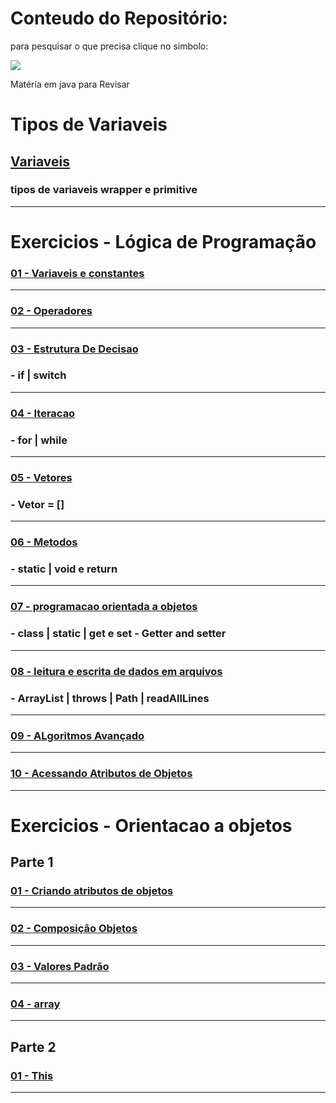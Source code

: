 # Conteudo do Repositório:

para pesquisar o que precisa clique no simbolo:  

<img src="https://github.com/gladsonsimoes/gladsonsimoes/blob/main/pesquisagithub.png"/>

Matéria em java para Revisar

# Tipos de Variaveis

## [Variaveis](https://github.com/gladsonsimoes/ExerciciosDeExemplo_Java/tree/main/logica_de_programacao/variaveis//)
### tipos de variaveis wrapper e primitive
----

# Exercicios - Lógica de Programação 

### [01 - Variaveis e constantes ](https://github.com/gladsonsimoes/ExerciciosDeExemplo_Java/tree/main/logica_de_programacao/variaveis_e_constantes/)
----
### [02 - Operadores](https://github.com/gladsonsimoes/ExerciciosDeExemplo_Java/tree/main/logica_de_programacao/operadores/)
----
### [03 - Estrutura De Decisao ](https://github.com/gladsonsimoes/ExerciciosDeExemplo_Java/tree/main/logica_de_programacao/estrutura_de_decisao/)
### - if | switch
----
### [04 - Iteracao ](https://github.com/gladsonsimoes/ExerciciosDeExemplo_Java/tree/main/logica_de_programacao/Iteracao/)
### - for | while
----
### [05 - Vetores ](https://github.com/gladsonsimoes/ExerciciosDeExemplo_Java/tree/main/logica_de_programacao/vetores/)
### -  Vetor = []
----
### [06 - Metodos ](https://github.com/gladsonsimoes/ExerciciosDeExemplo_Java/tree/main/logica_de_programacao/metodos/)
### - static | void e return
----
### [07 - programacao orientada a objetos ](https://github.com/gladsonsimoes/ExerciciosDeExemplo_Java/tree/main/logica_de_programacao/programacao_orientada_a_objetos/)
### - class | static | get e set - Getter and setter
----
### [08 - leitura e escrita de dados em arquivos](https://github.com/gladsonsimoes/ExerciciosDeExemplo_Java/tree/main/logica_de_programacao/leitura_e_escrita_de_dados_em_arquivos/)
### - ArrayList | throws | Path | readAllLines
----
### [09 - ALgoritmos Avançado ](https://github.com/gladsonsimoes/ExerciciosDeExemplo_Java/tree/main/logica_de_programacao/algoritmos_avancado/)
----
### [10 - Acessando Atributos de Objetos ](https://github.com/gladsonsimoes/ExerciciosDeExemplo_Java/tree/main/logica_de_programacao/acessando_atributos_de_objetos/)
----
# Exercicios - Orientacao a objetos

## Parte 1

### [01 - Criando atributos de objetos](https://github.com/gladsonsimoes/ExerciciosDeExemplo_Java/tree/main/orientacao_a_objetos/acessando_atributos_de_objetos/)
----
### [02 - Composição Objetos ](https://github.com/gladsonsimoes/ExerciciosDeExemplo_Java/tree/main/orientacao_a_objetos/composicao_objetos/)
----
### [03 - Valores Padrão ](https://github.com/gladsonsimoes/ExerciciosDeExemplo_Java/tree/main/orientacao_a_objetos/valores_padrao/)
----
### [04 - array](https://github.com/gladsonsimoes/ExerciciosDeExemplo_Java/tree/main/orientacao_a_objetos/array/)
----
## Parte 2

### [01 - This](https://github.com/gladsonsimoes/ExerciciosDeExemplo_Java/tree/main/orientacao_a_objetos/orientacao_a_objetos_parte1/o_objeto_this/)
----

